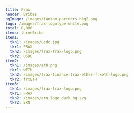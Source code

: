 ```yaml
---
title: Frax
header: Bribes
bgImage: /images/fantom-partners-bkg2.png
logo: /images/frax-logotype-white.png
total: 0,000
items: threeBribe
item1:
  tkn1: /images/usdc.jpg
  tkr1: FRAX
  tkn2: /images/frax-frax-logo.png
  tkr2: USDC
item2:
  tkn1: /images/eth.png
  tkr1: wETH
  tkn2: /images/frax-finance-frax-ether-frxeth-logo.png
  tkr2: frxETH
item3:
  tkn1: /images/frax-frax-logo.png
  tkr1: FRAX
  tkn2: /images/ern_logo_dark_bg.svg
  tkr2: ERN
---
```

